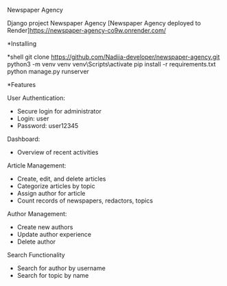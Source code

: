 Newspaper Agency

Django project Newspaper Agency
[Newspaper Agency deployed to Render]https://newspaper-agency-co9w.onrender.com/

*Installing

*shell
git clone https://github.com/Nadiia-developer/newspaper-agency.git
python3 -m venv venv
venv\Scripts\activate
pip install -r requirements.txt
python manage.py runserver

*Features

User Authentication:
- Secure login for administrator
- Login: user
- Password: user12345

Dashboard:
- Overview of recent activities

Article Management:
- Create, edit, and delete articles
- Categorize articles by topic
- Assign author for article
- Count records of newspapers, redactors, topics

Author Management:
- Create new authors
- Update author experience
- Delete author

Search Functionality
- Search for author by username
- Search for topic by name
